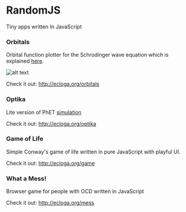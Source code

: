 # RandomJS

Tiny apps written In JavaScript

### Orbitals

Orbital function plotter for the Schrodinger wave equation which is explained [here](http://physics.mq.edu.au/~jcresser/Phys201/LectureNotes/SchrodingerEqn.pdf).

![alt text](http://www.physlink.com/Education/Askexperts/Images/ae329a.jpg "Wave Equation")

Check it out: http://ecloga.org/orbitals

### Optika

Lite version of PhET [simulation](https://phet.colorado.edu/sr/simulation/geometric-optics)

Check it out: http://ecloga.org/optika

### Game of Life

Simple Conway's game of life written in pure JavaScript with playful UI.

Check it out: http://ecloga.org/game

### What a Mess!

Browser game for people with OCD written in JavaScript

Check it out: http://ecloga.org/mess
